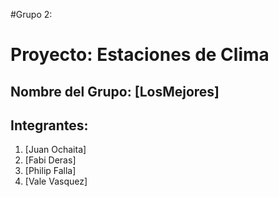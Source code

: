 #Grupo 2:

# Proyecto: Estaciones de Clima

## Nombre del Grupo: [LosMejores]

## Integrantes:
1. [Juan Ochaita]
2. [Fabi Deras]
3. [Philip Falla]
4. [Vale Vasquez]